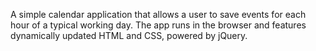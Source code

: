 A simple calendar application that allows a user to save events for each hour of a typical working day.
The app runs in the browser and features dynamically updated HTML and CSS, powered by jQuery.
